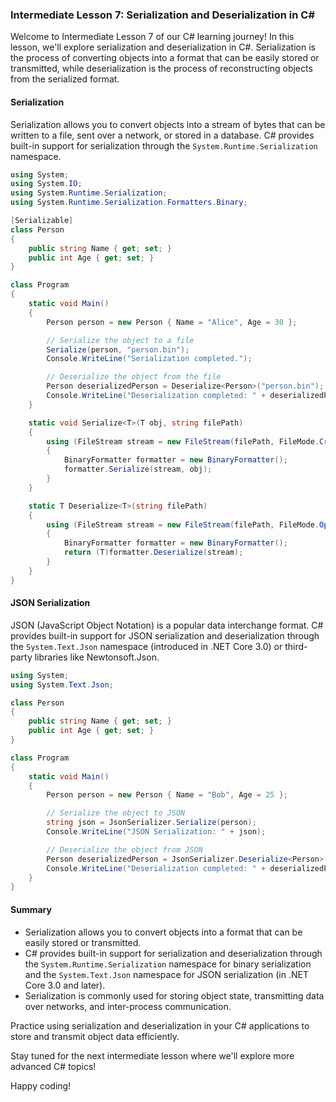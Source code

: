 ### Intermediate Lesson 7: Serialization and Deserialization in C#

Welcome to Intermediate Lesson 7 of our C# learning journey! In this lesson, we'll explore serialization and deserialization in C#. Serialization is the process of converting objects into a format that can be easily stored or transmitted, while deserialization is the process of reconstructing objects from the serialized format.

#### Serialization

Serialization allows you to convert objects into a stream of bytes that can be written to a file, sent over a network, or stored in a database. C# provides built-in support for serialization through the `System.Runtime.Serialization` namespace.

```csharp
using System;
using System.IO;
using System.Runtime.Serialization;
using System.Runtime.Serialization.Formatters.Binary;

[Serializable]
class Person
{
    public string Name { get; set; }
    public int Age { get; set; }
}

class Program
{
    static void Main()
    {
        Person person = new Person { Name = "Alice", Age = 30 };

        // Serialize the object to a file
        Serialize(person, "person.bin");
        Console.WriteLine("Serialization completed.");

        // Deserialize the object from the file
        Person deserializedPerson = Deserialize<Person>("person.bin");
        Console.WriteLine("Deserialization completed: " + deserializedPerson.Name + ", " + deserializedPerson.Age);
    }

    static void Serialize<T>(T obj, string filePath)
    {
        using (FileStream stream = new FileStream(filePath, FileMode.Create))
        {
            BinaryFormatter formatter = new BinaryFormatter();
            formatter.Serialize(stream, obj);
        }
    }

    static T Deserialize<T>(string filePath)
    {
        using (FileStream stream = new FileStream(filePath, FileMode.Open))
        {
            BinaryFormatter formatter = new BinaryFormatter();
            return (T)formatter.Deserialize(stream);
        }
    }
}
```

#### JSON Serialization

JSON (JavaScript Object Notation) is a popular data interchange format. C# provides built-in support for JSON serialization and deserialization through the `System.Text.Json` namespace (introduced in .NET Core 3.0) or third-party libraries like Newtonsoft.Json.

```csharp
using System;
using System.Text.Json;

class Person
{
    public string Name { get; set; }
    public int Age { get; set; }
}

class Program
{
    static void Main()
    {
        Person person = new Person { Name = "Bob", Age = 25 };

        // Serialize the object to JSON
        string json = JsonSerializer.Serialize(person);
        Console.WriteLine("JSON Serialization: " + json);

        // Deserialize the object from JSON
        Person deserializedPerson = JsonSerializer.Deserialize<Person>(json);
        Console.WriteLine("Deserialization completed: " + deserializedPerson.Name + ", " + deserializedPerson.Age);
    }
}
```

#### Summary

- Serialization allows you to convert objects into a format that can be easily stored or transmitted.
- C# provides built-in support for serialization and deserialization through the `System.Runtime.Serialization` namespace for binary serialization and the `System.Text.Json` namespace for JSON serialization (in .NET Core 3.0 and later).
- Serialization is commonly used for storing object state, transmitting data over networks, and inter-process communication.

Practice using serialization and deserialization in your C# applications to store and transmit object data efficiently.

Stay tuned for the next intermediate lesson where we'll explore more advanced C# topics!

Happy coding!
